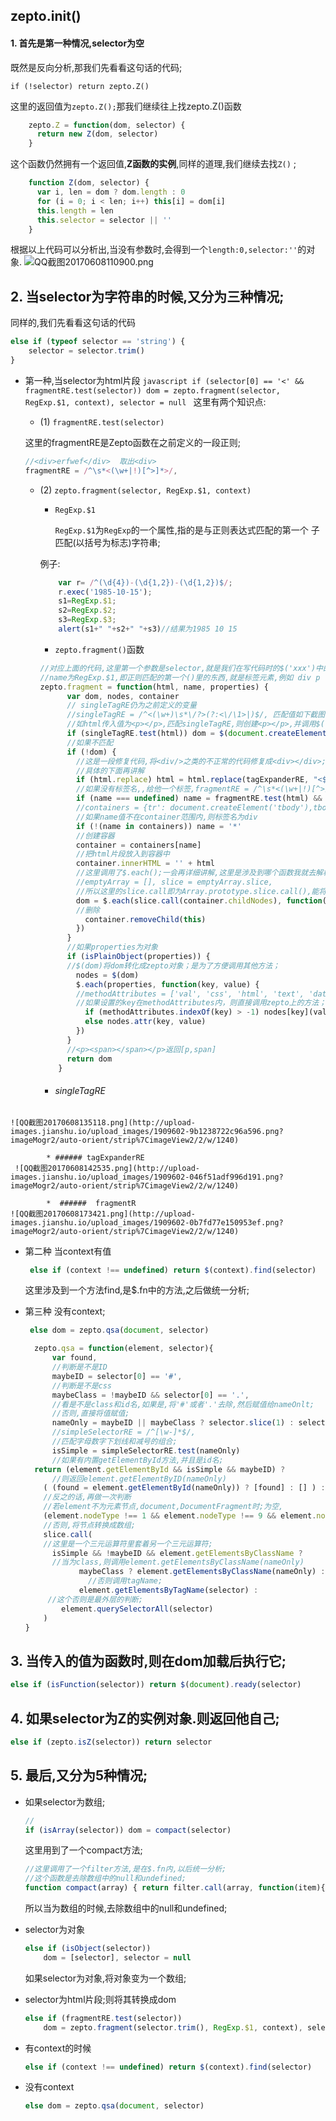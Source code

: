 ## zepto.init()
#### 1.  首先是第一种情况,selector为空

既然是反向分析,那我们先看看这句话的代码;

`if (!selector) return zepto.Z()`
    
 这里的返回值为`zepto.Z();`那我们继续往上找zepto.Z()函数

```javascript
    zepto.Z = function(dom, selector) {
      return new Z(dom, selector)
    }
```
这个函数仍然拥有一个返回值,**Z函数的实例**,同样的道理,我们继续去找`Z()` ;   

```javascript
    function Z(dom, selector) {
      var i, len = dom ? dom.length : 0
      for (i = 0; i < len; i++) this[i] = dom[i]
      this.length = len
      this.selector = selector || ''
    }
```
根据以上代码可以分析出,当没有参数时,会得到一个`length:0,selector:''`的对象.
![QQ截图20170608110900.png](http://upload-images.jianshu.io/upload_images/1909602-a7394f13b43e4fb3.png?imageMogr2/auto-orient/strip%7CimageView2/2/w/1240)

## 2.  当selector为字符串的时候,又分为三种情况;
同样的,我们先看看这句话的代码
    
```javascript
else if (typeof selector == 'string') {
    selector = selector.trim()
}
```
  *  第一种,当selector为html片段
    ```javascript
    if (selector[0] == '<' && fragmentRE.test(selector))
          dom = zepto.fragment(selector, RegExp.$1, context), selector = null
    ```
这里有两个知识点:  

		*  (1) `fragmentRE.test(selector)`  

		这里的fragmentRE是Zepto函数在之前定义的一段正则;  

        ```javascript
        //<div>erfwef</div>  取出<div>
        fragmentRE = /^\s*<(\w+|!)[^>]*>/,
        ```

		* (2) `zepto.fragment(selector, RegExp.$1, context)`  

			*  `RegExp.$1`  
		
     			`RegExp.$1`为`RegExp`的一个属性,指的是与正则表达式匹配的第一个 子匹配(以括号为标志)字符串;  
            
     		例子:  

            ```javascript
                var r= /^(\d{4})-(\d{1,2})-(\d{1,2})$/;
                r.exec('1985-10-15');
                s1=RegExp.$1;
                s2=RegExp.$2;
                s3=RegExp.$3;
                alert(s1+" "+s2+" "+s3)//结果为1985 10 15
            ```
            * `zepto.fragment()`函数

            ```javascript
            //对应上面的代码,这里第一个参数是selector,就是我们在写代码时的$('xxx')中的xxx,
            //name为RegExp.$1,即正则匹配的第一个()里的东西,就是标签元素,例如 div p  h1等
            zepto.fragment = function(html, name, properties) {
                  var dom, nodes, container
                  // singleTagRE仍为之前定义的变量
                  //singleTagRE = /^<(\w+)\s*\/?>(?:<\/\1>|)$/, 匹配值如下截图
                  //如html传入值为<p></p>,匹配singleTagRE,则创建<p></p>,并调用$('<p></p>')
                  if (singleTagRE.test(html)) dom = $(document.createElement(RegExp.$1))
                  //如果不匹配
                  if (!dom) {
                    //这是一段修复代码,将<div/>之类的不正常的代码修复成<div></div>;
                    //具体的下面再讲解
                    if (html.replace) html = html.replace(tagExpanderRE, "<$1></$2>")
                    //如果没有标签名,,给他一个标签,fragmentRE = /^\s*<(\w+|!)[^>]*>/,
                    if (name === undefined) name = fragmentRE.test(html) && RegExp.$1
                    //containers = {tr': document.createElement('tbody'),tbody': table, 'thead': table, 'tfoot': table,td': tableRow, 'th': tableRow,'*': document.createElement('div')},
                    //如果name值不在container范围内,则标签名为div
                    if (!(name in containers)) name = '*'
                    //创建容器
                    container = containers[name]
                    //把html片段放入到容器中
                    container.innerHTML = '' + html
                    //这里调用了$.each();一会再详细讲解,这里是涉及到哪个函数我就去解析哪个函数
                    //emptyArray = [], slice = emptyArray.slice,
                    //所以这里的slice.call即为Array.prototype.slice.call(),能将具有length属性的对象转成数组;
                    dom = $.each(slice.call(container.childNodes), function(){
                    //删除
                      container.removeChild(this)
                    })
                  }
                  //如果properties为对象
                  if (isPlainObject(properties)) {
                  //$(dom)将dom转化成zepto对象；是为了方便调用其他方法；
                    nodes = $(dom)
                    $.each(properties, function(key, value) {
                    //methodAttributes = ['val', 'css', 'html', 'text', 'data', 'width', 'height', 'offset'],
                    //如果设置的key在methodAttributes内，则直接调用zepto上的方法；
                      if (methodAttributes.indexOf(key) > -1) nodes[key](value)
                      else nodes.attr(key, value)
                    })
                  }
                  //<p><span></span></p>返回[p,span]
                  return dom
        		}
            ```  
    		*   ######  singleTagRE		
    ![QQ截图20170608135118.png](http://upload-images.jianshu.io/upload_images/1909602-9b1238722c96a596.png?imageMogr2/auto-orient/strip%7CimageView2/2/w/1240) 
    
    		* ###### tagExpanderRE  
     ![QQ截图20170608142535.png](http://upload-images.jianshu.io/upload_images/1909602-046f51adf996d191.png?imageMogr2/auto-orient/strip%7CimageView2/2/w/1240)  
     
    		*  ######  fragmentR  
    ![QQ截图20170608173421.png](http://upload-images.jianshu.io/upload_images/1909602-0b7fd77e150953ef.png?imageMogr2/auto-orient/strip%7CimageView2/2/w/1240)

*  第二种 当context有值
    ```javascript
     else if (context !== undefined) return $(context).find(selector)
    ```
    这里涉及到一个方法find,是$.fn中的方法,之后做统一分析;
    
*  第三种 没有context;
    ```javascript
     else dom = zepto.qsa(document, selector)
    ```
      ```javascript
    	zepto.qsa = function(element, selector){
        	var found,
            //判断是不是ID
            maybeID = selector[0] == '#',
            //判断是不是css
            maybeClass = !maybeID && selector[0] == '.',
            //看是不是class和id名,如果是,将'#'或者'.'去除,然后赋值给nameOnlt;
            //否则,直接将值赋值;
            nameOnly = maybeID || maybeClass ? selector.slice(1) : selector,
            //simpleSelectorRE = /^[\w-]*$/,
            //匹配字母数字下划线和减号的组合;
            isSimple = simpleSelectorRE.test(nameOnly)
            //如果有内置getElementById方法,并且是id名;
        return (element.getElementById && isSimple && maybeID) ?
        	//则返回element.getElementByID(nameOnly)
          ( (found = element.getElementById(nameOnly)) ? [found] : [] ) :
          //反之的话,再做一次判断
          //若element不为元素节点,document,DocumentFragment时;为空,
          (element.nodeType !== 1 && element.nodeType !== 9 && element.nodeType !== 11) ? [] :
          //否则,将节点转换成数组;
          slice.call(
          //这里是一个三元运算符里套着另一个三元运算符;
            isSimple && !maybeID && element.getElementsByClassName ?
            //当为class,则调用element.getElementsByClassName(nameOnly) 
                  maybeClass ? element.getElementsByClassName(nameOnly) :
                    //否则调用tagName;
                  element.getElementsByTagName(selector) :
           //这个否则是最外层的判断;
              element.querySelectorAll(selector)
          )
      }
      ```

## 3. 当传入的值为函数时,则在dom加载后执行它;
```javascript
else if (isFunction(selector)) return $(document).ready(selector)
```
## 4. 如果selector为Z的实例对象.则返回他自己;
```javascript
else if (zepto.isZ(selector)) return selector
```
##  5. 最后,又分为5种情况;
* 如果selector为数组;
	```javascript
    //
    if (isArray(selector)) dom = compact(selector)
    ```
    这里用到了一个compact方法;
    ```javascript
    //这里调用了一个filter方法,是在$.fn内,以后统一分析;
    //这个函数是去除数组中的null和undefined;
    function compact(array) { return filter.call(array, function(item){ return item != null }) }
    ```
    所以当为数组的时候,去除数组中的null和undefined;
    
* selector为对象
    ```javascript
    else if (isObject(selector))
        dom = [selector], selector = null
    ```
    如果selector为对象,将对象变为一个数组;
* selector为html片段;则将其转换成dom
    ```javascript
    else if (fragmentRE.test(selector))
        dom = zepto.fragment(selector.trim(), RegExp.$1, context), selector = null
    ```
*  有context的时候
    ```javascript
    else if (context !== undefined) return $(context).find(selector)
    ```
* 没有context
    ```javascript
    else dom = zepto.qsa(document, selector)
    ```